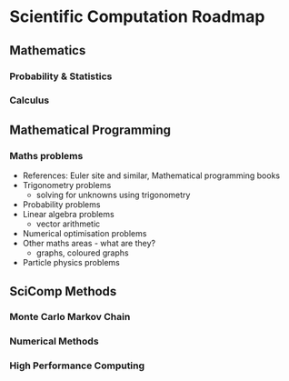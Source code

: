 # Scientific Computation Roadmap

## Mathematics
### Probability & Statistics
### Calculus

## Mathematical Programming
### Maths problems
- References: Euler site and similar, Mathematical programming books
- Trigonometry problems
  - solving for unknowns using trigonometry
- Probability problems
- Linear algebra problems
  - vector arithmetic
- Numerical optimisation problems
- Other maths areas - what are they?
  - graphs, coloured graphs
- Particle physics problems

## SciComp Methods
### Monte Carlo Markov Chain
### Numerical Methods
### High Performance Computing
